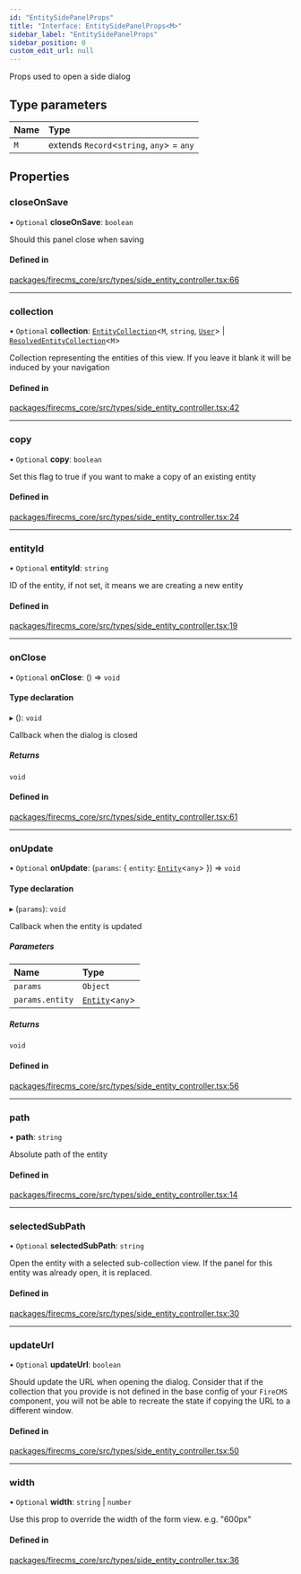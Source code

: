 ```yaml
---
id: "EntitySidePanelProps"
title: "Interface: EntitySidePanelProps<M>"
sidebar_label: "EntitySidePanelProps"
sidebar_position: 0
custom_edit_url: null
---
```


Props used to open a side dialog

## Type parameters

| Name | Type |
| :------ | :------ |
| `M` | extends `Record`\<`string`, `any`\> = `any` |

## Properties

### closeOnSave

• `Optional` **closeOnSave**: `boolean`

Should this panel close when saving

#### Defined in

[packages/firecms_core/src/types/side_entity_controller.tsx:66](https://github.com/FireCMSco/firecms/blob/d45f3739/packages/firecms_core/src/types/side_entity_controller.tsx#L66)

___

### collection

• `Optional` **collection**: [`EntityCollection`](EntityCollection.md)\<`M`, `string`, [`User`](../types/User.md)\> \| [`ResolvedEntityCollection`](../types/ResolvedEntityCollection.md)\<`M`\>

Collection representing the entities of this view.
If you leave it blank it will be induced by your navigation

#### Defined in

[packages/firecms_core/src/types/side_entity_controller.tsx:42](https://github.com/FireCMSco/firecms/blob/d45f3739/packages/firecms_core/src/types/side_entity_controller.tsx#L42)

___

### copy

• `Optional` **copy**: `boolean`

Set this flag to true if you want to make a copy of an existing entity

#### Defined in

[packages/firecms_core/src/types/side_entity_controller.tsx:24](https://github.com/FireCMSco/firecms/blob/d45f3739/packages/firecms_core/src/types/side_entity_controller.tsx#L24)

___

### entityId

• `Optional` **entityId**: `string`

ID of the entity, if not set, it means we are creating a new entity

#### Defined in

[packages/firecms_core/src/types/side_entity_controller.tsx:19](https://github.com/FireCMSco/firecms/blob/d45f3739/packages/firecms_core/src/types/side_entity_controller.tsx#L19)

___

### onClose

• `Optional` **onClose**: () => `void`

#### Type declaration

▸ (): `void`

Callback when the dialog is closed

##### Returns

`void`

#### Defined in

[packages/firecms_core/src/types/side_entity_controller.tsx:61](https://github.com/FireCMSco/firecms/blob/d45f3739/packages/firecms_core/src/types/side_entity_controller.tsx#L61)

___

### onUpdate

• `Optional` **onUpdate**: (`params`: \{ `entity`: [`Entity`](Entity.md)\<`any`\>  }) => `void`

#### Type declaration

▸ (`params`): `void`

Callback when the entity is updated

##### Parameters

| Name | Type |
| :------ | :------ |
| `params` | `Object` |
| `params.entity` | [`Entity`](Entity.md)\<`any`\> |

##### Returns

`void`

#### Defined in

[packages/firecms_core/src/types/side_entity_controller.tsx:56](https://github.com/FireCMSco/firecms/blob/d45f3739/packages/firecms_core/src/types/side_entity_controller.tsx#L56)

___

### path

• **path**: `string`

Absolute path of the entity

#### Defined in

[packages/firecms_core/src/types/side_entity_controller.tsx:14](https://github.com/FireCMSco/firecms/blob/d45f3739/packages/firecms_core/src/types/side_entity_controller.tsx#L14)

___

### selectedSubPath

• `Optional` **selectedSubPath**: `string`

Open the entity with a selected sub-collection view. If the panel for this
entity was already open, it is replaced.

#### Defined in

[packages/firecms_core/src/types/side_entity_controller.tsx:30](https://github.com/FireCMSco/firecms/blob/d45f3739/packages/firecms_core/src/types/side_entity_controller.tsx#L30)

___

### updateUrl

• `Optional` **updateUrl**: `boolean`

Should update the URL when opening the dialog.
Consider that if the collection that you provide is not defined in the base
config of your `FireCMS` component, you will not be able to recreate
the state if copying the URL to a different window.

#### Defined in

[packages/firecms_core/src/types/side_entity_controller.tsx:50](https://github.com/FireCMSco/firecms/blob/d45f3739/packages/firecms_core/src/types/side_entity_controller.tsx#L50)

___

### width

• `Optional` **width**: `string` \| `number`

Use this prop to override the width of the form view.
e.g. "600px"

#### Defined in

[packages/firecms_core/src/types/side_entity_controller.tsx:36](https://github.com/FireCMSco/firecms/blob/d45f3739/packages/firecms_core/src/types/side_entity_controller.tsx#L36)
